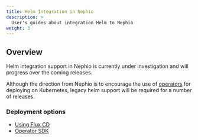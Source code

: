 ```yaml
---
title: Helm Integration in Nephio
description: >
  User's guides about integration Helm to Nephio
weight: 3
---
```


## Overview

Helm integration support in Nephio is currently under investigation 
and will progress over the coming releases.  

Although the direction from Nephio is to encourage the use of 
[operators](https://kubernetes.io/docs/concepts/extend-kubernetes/operator/) 
for deploying on Kubernetes, legacy helm support will be required for a number of releases.

### Deployment options

* [Using Flux CD](https://github.com/nephio-project/docs/blob/main/user-guide/docs/helm/flux-helm.md)
* [Operator SDK](https://sdk.operatorframework.io/docs/building-operators/helm/)

